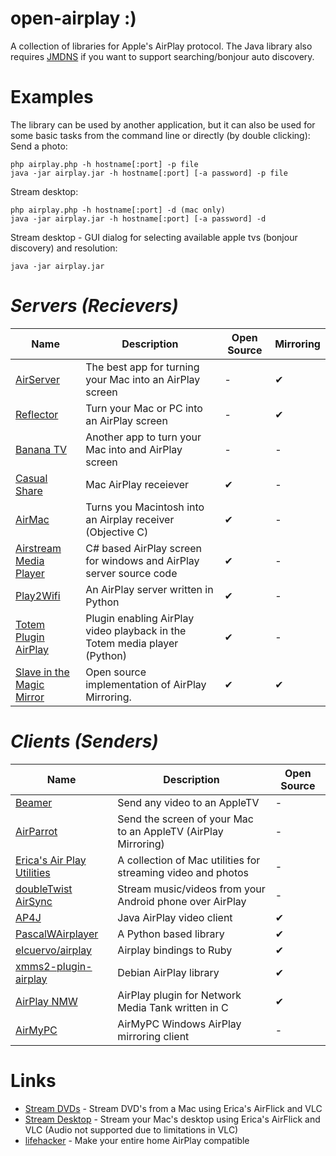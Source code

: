 open-airplay :)
============

A collection of libraries for Apple's AirPlay protocol. The Java library also requires [JMDNS](http://jmdns.sourceforge.net/) if you want to support searching/bonjour auto discovery.

Examples
========
The library can be used by another application, but it can also be used for some basic tasks from the command line or directly (by double clicking):
Send a photo:
```
php airplay.php -h hostname[:port] -p file
java -jar airplay.jar -h hostname[:port] [-a password] -p file
```
Stream desktop:
```
php airplay.php -h hostname[:port] -d (mac only)
java -jar airplay.jar -h hostname[:port] [-a password] -d
```

Stream desktop - GUI dialog for selecting available apple tvs (bonjour discovery) and resolution:
```
java -jar airplay.jar
```

*Servers (Recievers)*
=====================
| Name | Description | Open Source | Mirroring |
| ---- | ----------- | ----------- | --------- |
| [AirServer](http://www.airserverapp.com/) | The best app for turning your Mac into an AirPlay screen | - | ✔ |
| [Reflector](http://www.airsquirrels.com/reflector/) | Turn your Mac or PC into an AirPlay screen | - | ✔ |
| [Banana TV](http://bananatv.net/) | Another app to turn your Mac into and AirPlay screen | - | - |
| [Casual Share](http://sourceforge.net/projects/casualshare/) | Mac AirPlay receiever | ✔ | - |
| [AirMac](http://code.google.com/p/airmac/) | Turns you Macintosh into an Airplay receiver (Objective C) | ✔ | - |
| [Airstream Media Player](http://code.google.com/p/airstream-media-player/) | C# based AirPlay screen for windows and AirPlay server source code | ✔ | - |
| [Play2Wifi](http://code.google.com/p/play2wifi/) | An AirPlay server written in Python | ✔ | - |
| [Totem Plugin AirPlay](https://github.com/dveeden/totem-plugin-airplay) | Plugin enabling AirPlay video playback in the Totem media player (Python) | ✔ | - |
| [Slave in the Magic Mirror](https://github.com/espes/Slave-in-the-Magic-Mirror) | Open source implementation of AirPlay Mirroring. | ✔ | ✔ |

*Clients (Senders)*
===================
| Name | Description | Open Source |
| ---- | ----------- | ----------- |
| [Beamer](http://beamer-app.com/?mid=5391876) | Send any video to an AppleTV | - |
| [AirParrot](http://www.airparrot.com/) | Send the screen of your Mac to an AppleTV (AirPlay Mirroring) | - |
| [Erica's Air Play Utilities](http://ericasadun.com/ftp/AirPlay/) | A collection of Mac utilities for streaming video and photos | - |
| [doubleTwist AirSync](https://market.android.com/details?id=com.doubleTwist.androidPlayerProKey) | Stream music/videos from your Android phone over AirPlay | - |
| [AP4J](http://www.ioncannon.net/projects/ap4j-player-java-airplay-player/) | Java AirPlay video client | ✔ |
| [PascalWAirplayer](https://github.com/PascalW/Airplayer) | A Python based library | ✔ |
| [elcuervo/airplay](https://github.com/elcuervo/airplay) | Airplay bindings to Ruby | ✔ |
| [xmms2-plugin-airplay](http://packages.debian.org/search?keywords=airplay) | Debian AirPlay library | ✔ |
| [AirPlay NMW](http://code.google.com/p/airplay-nmt/) | AirPlay plugin for Network Media Tank written in C | ✔ |
| [AirMyPC](https://www.airmypc.com/) | AirMyPC Windows AirPlay mirroring client | - |

Links
=====
 * [Stream DVDs](http://www.tuaw.com/2010/12/21/dvds-are-playing-back-on-my-apple-tv-and-its-not-really-that/) - Stream DVD's from a Mac using Erica's AirFlick and VLC
 * [Stream Desktop](http://hiddencode.me/blog/2011/07/how-to-stream-mac-desktop-to-apple-tv/) - Stream your Mac's desktop using Erica's AirFlick and VLC (Audio not supported due to limitations in VLC)
 * [lifehacker](http://lifehacker.com/5802958/how-to-make-your-entire-home-airplay+compatible) - Make your entire home AirPlay compatible
